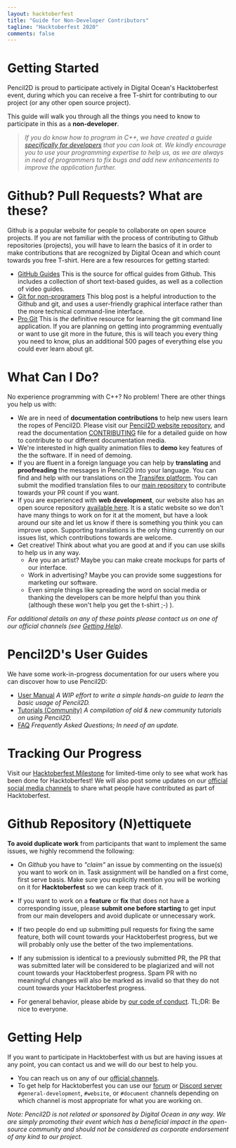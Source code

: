 ```yaml
---
layout: hacktoberfest
title: "Guide for Non-Developer Contributors"
tagline: "Hacktoberfest 2020"
comments: false
---
```


# Getting Started

Pencil2D is proud to participate actively in Digital Ocean's Hacktoberfest event, during which you can receive a free T-shirt for contributing to our project (or any other open source project).

This guide will walk you through all the things you need to know to participate in this as a **non-developer**. 

> _If you do know how to program in C++, we have created a guide [specifically for developers](/hacktoberfest/developers_guide.html) that you can look at. 
> We kindly encourage you to use your programming expertise to help us, as we are always in need of programmers to fix bugs and add new enhancements to improve the application further._

# Github? Pull Requests? What are these?

Github is a popular website for people to collaborate on open source projects. If you are not familiar with the process of contributing to Github repositories (projects), you will have to learn the basics of it in order to make contributions that are recognized by Digital Ocean and which count towards you free T-shirt. Here are a few resources for getting started:
- [GitHub Guides](https://guides.github.com/) This is the source for offical guides from Github. This includes a collection of short text-based guides, as well as a collection of video guides.
- [Git for non-programers](https://jarboo.com/resources/git-for-non-programmers/) This blog post is a helpful introduction to the Github and git, and uses a user-friendly graphical interface rather than the more technical command-line interface.
- [Pro Git](https://git-scm.com/book/en/v2) This is *the* definitive resource for learning the git command line application. If you are planning on getting into programming eventually or want to use git more in the future, this is will teach you every thing you need to know, plus an additional 500 pages of everything else you could ever learn about git.

# What Can I Do?

No experience programming with C++? No problem! There are other things you help us with:
- We are in need of **documentation contributions** to help new users learn the ropes of Pencil2D. Please visit our [Pencil2D website repository](https://github.com/pencil2d/pencil2d.github.io), and read the documentation [CONTRIBUTING](https://github.com/pencil2d/pencil2d.github.io/tree/master/doc/CONTRIBUTING.md) file for a detailed guide on how to contribute to our different documentation media.
- We're interested in high quality animation files to **demo** key features of the the software. If in need of demoing.
- If you are fluent in a foreign language you can help by **translating** and **proofreading** the messages in Pencil2D into your language. You can find and help with our translations on the [Transifex platform](https://www.transifex.com/pencil2d/pencil2d/). You can submit the modified translation files to our [main repository](https://github.com/pencil2d/pencil) to contribute towards your PR count if you want.
- If you are experienced with **web development**, our website also has an open source repository [available here](https://github.com/pencil2d/pencil2d.github.io). It is a static website so we don't have many things to work on for it at the moment, but have a look around our site and let us know if there is something you think you can improve upon. Supporting translations is the only thing currently on our issues list, which contributions towards are welcome.
- Get creative! Think about what you are good at and if you can use skills to help us in any way. 
  - Are you an artist? Maybe you can make create mockups for parts of our interface. 
  - Work in advertising? Maybe you can provide some suggestions for marketing our software. 
  - Even simple things like spreading the word on social media or thanking the developers can be more helpful than you think (although these won't help you get the t-shirt ;-) ).

_For additional details on any of these points please contact us on one of our official channels (see [Getting Help](#getting-help))._

# Pencil2D's User Guides

We have some work-in-progress documentation for our users where you can discover how to use Pencil2D:
+ [User Manual](https://www.pencil2d.org/doc/user-manual.html) _A WIP effort to write a simple hands-on guide to learn the basic usage of Pencil2D._
+ [Tutorials (Community)](https://www.pencil2d.org/doc/tutorials.html) _A compilation of old & new community tutorials on using Pencil2D._
+ [FAQ](https://www.pencil2d.org/doc/faq.html) _Frequently Asked Questions; In need of an update._

# Tracking Our Progress

Visit our [Hacktoberfest Milestone](https://github.com/pencil2d/pencil/milestone/10) for limited-time only to see what work has been done for Hacktoberfest! We will also post some updates on our [official social media channels](/community.html) to share what people have contributed as part of Hacktoberfest.

# Github Repository (N)ettiquete

**To avoid duplicate work** from participants that want to implement the same issues, we highly recommend the following:
+ On _Github_ you have to _"claim"_ an issue by commenting on the issue(s) you want to work on in. Task assignment will be handled on a first come, first serve basis. Make sure you explicitly mention you will be working on it for **Hacktoberfest** so we can keep track of it.

+ If you want to work on a **feature** or **fix** that does not have a corresponding issue, please **submit one before starting** to get input from our main developers and avoid duplicate or unnecessary work.

+ If two people do end up submitting pull requests for fixing the same feature, both will count towards your Hacktoberfest progress, but we will probably only use the better of the two implementations.

+ If any submission is identical to a previously submitted PR, the PR that was submitted later will be considered to be plagiarized and will not count towards your Hacktoberfest progress. Spam PR with no meaningful changes will also be marked as invalid so that they do not count towards your Hacktoberfest progress.

+ For general behavior, please abide by [our code of conduct](https://github.com/pencil2d/pencil/blob/master/CODE_OF_CONDUCT.md). TL;DR: Be nice to everyone.

# Getting Help

If you want to participate in Hacktoberfest with us but are having issues at any point, you can contact us and we will do our best to help you.

+ You can reach us on any of our [official channels](https://www.pencil2d.org/community/). 
+ To get help for Hacktoberfest you can use our [forum](https://discuss.pencil2d.org) or [Discord server](https://discord.gg/8FxdV2g) `#general-development`, `#website`, or `#document` channels depending on which channel is most appropriate for what you are working on.

_Note: Pencil2D is not related or sponsored by Digital Ocean in any way. We are simply promoting their event which has a beneficial impact in the open-source community and should not be considered as corporate endorsement of any kind to our project._
